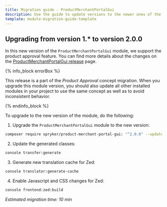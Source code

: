 ```yaml
---
title: Migration guide - ProductMerchantPortalGui
description: Use the guide to update versions to the newer ones of the ProductMerchantPortalGui module.
template: module-migration-guide-template
---
```


## Upgrading from version 1.* to version 2.0.0

In this new version of the `ProductMerchantPortalGui` module, we support the product approval feature. You can find more details about the changes on the [ProductMerchantPortalGui release](https://github.com/spryker/product-merchant-portal-gui/releases) page.

{% info_block errorBox %}

This release is a part of the *Product Approval* concept migration. When you upgrade this module version, you should also update all other installed modules in your project to use the same concept as well as to avoid inconsistent behavior.

{% endinfo_block %}

To upgrade to the new version of the module, do the following:

1. Upgrade the `ProductMerchantPortalGui` module to the new version:

```bash
composer require spryker/product-merchant-portal-gui: "^2.0.0" --update-with-dependencies
```

2. Update the generated classes:

```bash
console transfer:generate
```

3. Generate new translation cache for Zed:

```bash
console translator:generate-cache
```

4. Enable Javascript and CSS changes for Zed:

```bash
console frontend:zed:build
```

*Estimated migration time: 10 min*
